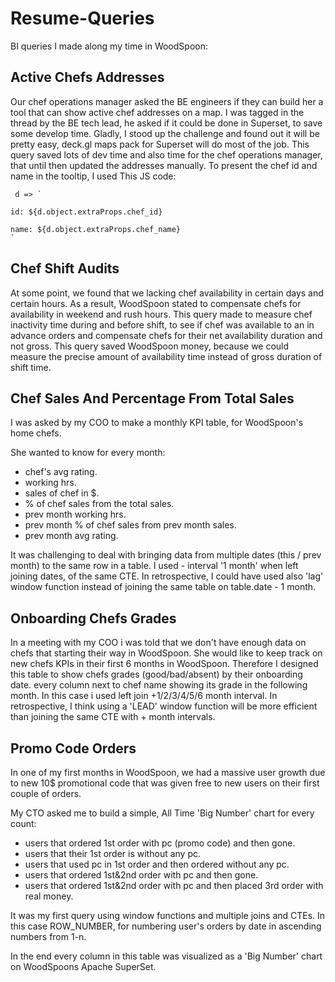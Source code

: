 # Resume-Queries

BI queries I made along my time in WoodSpoon:

## Active Chefs Addresses
 Our chef operations manager asked the BE engineers if they can build her a tool that can show active chef addresses on a map.
I was tagged in the thread by the BE tech lead, he asked if it could be done in Superset, to save some develop time.
Gladly, I stood up the challenge and found out it will be pretty easy, deck.gl maps pack for Superset will do most of the job.
This query saved lots of dev time and also time for the chef operations manager, that until then updated the addresses manually.
To present the chef id and name in the tooltip, I used This JS code:
<pre><code> d => `
 <div>id: <srtong>${d.object.extraProps.chef_id}</strong></div>
<div>name: <srtong>${d.object.extraProps.chef_name}</strong></div>`</code></pre>

## Chef Shift Audits

At some point, we found that we lacking chef availability in certain days and certain hours.
As a result, WoodSpoon stated to compensate chefs for availability in weekend and rush hours.
This query made to measure chef inactivity time during and before shift, to see if chef was available to an in advance orders and compensate chefs for their net availability duration and not gross.
This query saved WoodSpoon money, because we could measure the precise amount of availability time instead of gross duration of shift time.

## Chef Sales And Percentage From Total Sales

I was asked by my COO to make a monthly KPI table, for WoodSpoon's home chefs.

She wanted to know for every month:
- chef's avg rating.
- working hrs.
- sales of chef in $.
- % of chef sales from the total sales.
- prev month working hrs.
- prev month % of chef sales  from prev month sales.
- prev month avg rating.

It was challenging to deal with bringing data from multiple dates (this / prev month) to the same row in a table.
I used - interval '1 month' when left joining dates, of the same CTE.
In retrospective, I could have used also 'lag' window function instead of joining the same table on table.date - 1 month.

## Onboarding Chefs Grades
In a meeting with my COO i was told that we don't have enough data on chefs that starting their way in WoodSpoon.
She would like to keep track on new chefs KPIs in their first 6 months in WoodSpoon.
Therefore I designed this table to show chefs grades (good/bad/absent) by their onboarding date.
every column next to chef name showing its grade in the following month.
In this case i used left join +1/2/3/4/5/6 month interval.
In retrospective, I  think using a 'LEAD' window function will be more efficient than joining the same CTE with + month intervals.

## Promo Code Orders
In one of my first months in WoodSpoon, we had a massive user growth due to new 10$ promotional code that was given free to new users on their first couple of orders.

My CTO asked me to build a simple, All Time 'Big Number' chart for every count:

- users that ordered 1st order with pc (promo code) and then gone.
- users that their 1st order is without  any pc.
- users that used pc in 1st order and then ordered without any pc.
- users that ordered 1st&2nd order with pc and then gone.
- users that ordered 1st&2nd order with pc and then placed 3rd order with real money.

It was my first query using window functions and multiple joins and CTEs. In this case ROW_NUMBER, for numbering user's orders by date in ascending numbers from 1-n.

In the end every column in this table was visualized as a 'Big Number' chart on WoodSpoons Apache SuperSet.
